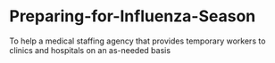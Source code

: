 # Preparing-for-Influenza-Season
To help a medical staffing agency that provides temporary workers to clinics and hospitals on an as-needed basis
